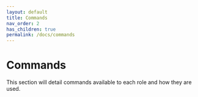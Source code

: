 ```yaml
---
layout: default
title: Commands
nav_order: 2
has_children: true
permalink: /docs/commands
---
```


# Commands

This section will detail commands available to each role and how they are used.
